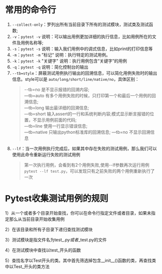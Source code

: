 # 常用的命令行
1. `--collect-only`：罗列出所有当前目录下所有的测试模块，测试类及测试函数;
2. `-v`：`pytest -v` 说明：可以输出用例更加详细的执行信息，比如用例所在的文件及用例名称等;  
3. `-s`：`pytest -s` 说明：输入我们用例中的调式信息，比如print的打印信息等
4. `-m`：`pytest -m` ”标记“ 说明：执行特定的测试用例。
5. `-k`：`pytest -k` "关键字" 说明：执行用例包含“关键字”的用例
6. `-q`：`pytest -q` 说明：简化控制台的输出
7. `--tb=style`：屏蔽测试用例执行输出的回溯信息，可以简化用例失败时的输出信息。style可以是 `auto/long/short/line/native/no`，具体区别：
   >--tb=no 是不显示报错的回溯内容;  
   —tb=auto 有多个用例失败的时候，只打印第一个和最后一个用例的回溯信息;  
    —tb=long 输出最详细的回溯信息;  
    —tb=short 输入assert的一行和系统判断内容;模式显示断言报错的位置，不显示用例前面的代码;   
    —tb=line 使用一行显示错误信息;  
    —tb=native 只输出python标准库的回溯信息;
    —tb=no 不显示回溯信息
8. `--lf`：当一次用例执行完成后，如果其中存在失败的测试用例，那么我们可以使用此命令重新运行失败的测试用例
   >第一次执行用例，会看到有2个用例失败,使用--lf参数再次运行用例`pytest --lf test.py`，可以发现只有之前失败的两个用例重新执行了一次
# Pytest收集测试用例的规则
1）从一个或者多个目录开始查找，你可以在命令行指定文件或者目录，如果未指定那么从当前目录开始收集用例

2）在该目录和所有子目录下递归查找测试模块

3）测试模块是指文件名为test_*.py或者*_test.py的文件

4）在测试模块中查找以test_开头的函数

5）查找名字以Test开头的类。其中首先筛选掉包含__init__()函数的类，再查找类中以Test_开头的类方法
